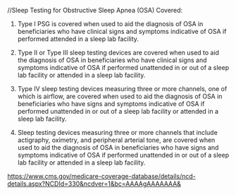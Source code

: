 //Sleep Testing for Obstructive Sleep Apnea (OSA)
Covered:
1. Type I PSG is covered when used to aid the diagnosis of OSA in beneficiaries who have clinical signs and symptoms indicative of OSA if performed attended in a sleep lab facility.

2. Type II or Type III sleep testing devices are covered when used to aid the diagnosis of OSA in beneficiaries who have clinical signs and symptoms indicative of OSA if performed unattended in or out of a sleep lab facility or attended in a sleep lab facility.

3. Type IV sleep testing devices measuring three or more channels, one of which is airflow, are covered when used to aid the diagnosis of OSA in beneficiaries who have signs and symptoms indicative of OSA if performed unattended in or out of a sleep lab facility or attended in a sleep lab facility.

4. Sleep testing devices measuring three or more channels that include actigraphy, oximetry, and peripheral arterial tone, are covered when used to aid the diagnosis of OSA in beneficiaries who have signs and symptoms indicative of OSA if performed unattended in or out of a sleep lab facility or attended in a sleep lab facility.


https://www.cms.gov/medicare-coverage-database/details/ncd-details.aspx?NCDId=330&ncdver=1&bc=AAAAgAAAAAAA&
